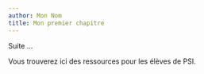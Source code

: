 ```yaml
---
author: Mon Nom
title: Mon premier chapitre
---
```


Suite ...



Vous trouverez ici des ressources pour les élèves de PSI.